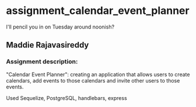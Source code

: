 # assignment_calendar_event_planner
I'll pencil you in on Tuesday around noonish?

## Maddie Rajavasireddy

### Assignment description:    
"Calendar Event Planner": creating an application that allows users to create calendars, add events to those calendars and invite other users to those events.     

Used Sequelize, PostgreSQL, handlebars, express

